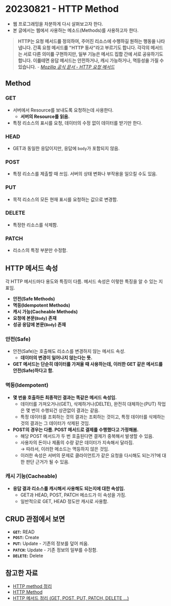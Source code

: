 # 20230821 - HTTP Method
- 웹 프로그래밍을 차분하게 다시 살펴보고자 한다.  
- 본 글에서는 웹에서 사용하는 메소드(Methods)를 사용하고자 한다.

> **HTTP는 요청 메서드를 정의하여, 주어진 리소스에 수행하길 원하는 행동을 나타냅니다. 간혹 요청 메서드를 "HTTP 동사"라고 부르기도 합니다. 각각의 메서드는 서로 다른 의미를 구현하지만, 일부 기능은 메서드 집합 간에 서로 공유하기도 합니다. 이를테면 응답 메서드는 안전하거나, 캐시 가능하거나, 멱등성을 가질 수 있습니다.** - [*Mozilla 공식 문서 - HTTP 요청 메서드*](https://developer.mozilla.org/ko/docs/Web/HTTP/Methods)


## Method
### GET
- 서버에서 Resource를 보내도록 요청하는데 사용한다.
	- **서버의 Resource를 읽음.**
- 특정 리소스의 표시를 요청, 데이터의 수정 없이 데이터를 받기만 한다.

### HEAD
- GET과 동일한 응답이지만, 응답에 `body`가 포함되지 않음.

### POST
- 특정 리소스를 제출할 때 쓰임. 서버의 상태 변화나 부작용을 일으킬 수도 있음.

### PUT
- 목적 리소스의 모든 현재 표시를 요청하는 값으로 변경함.  

### DELETE
- 특정한 리소스를 삭제함.

### PATCH
- 리소스의 특정 부분만 수정함.

## HTTP 메서드 속성
각 HTTP 메서드마다 용도와 특징이 다름. 메서드 속성은 이렇한 특징을 알 수 있는 지표임.

- **안전(Safe Methods)**
- **멱등(Idempotent Methods)**
- **캐시 가능(Cacheable Methods)**
- **요청에 본문(`Body`) 존재**
- **성공 응답에 본문(`Body`) 존재**

### 안전(Safe)
- 안전(Safe)는 호출해도 리소스를 변경하지 않는 메서드 속성.
	- **데이터의 변경이 일어나지 않는다는 뜻.**
- **GET 메서드는 단순히 데이터를 가져올 때 사용하는데, 이러한 GET 같은 메서드를 안전(Safe)하다고 함.**

### 멱등(Idempotent)
- **몇 번을 호출하든 최종적인 결과는 똑같은 메서드 속성임.**
	- 데이터를 가져오거나(GET), 삭제하거나(DELTE), 완전히 대체하는(PUT) 작업은 몇 번이 수행되건 상관없이 결과는 같음.
	- 특정 데이터를 조회하는 것의 결과는 조회하는 것이고, 특정 데이터를 삭제하는 것의 결과는 그 데이터가 삭제된 것임.
- **POST의 경우는 다름. POST 메서드로 결제를 수행했다고 가정해봄.**
	- 해당 POST 메서드가 두 번 호출된다면 결제가 중복해서 발생할 수 있음.
	- 사용자의 돈이나 제품의 수량 같은 데이터가 지속해서 달라짐.  
	→ 따라서, 이러한 메소드는 멱등하지 않은 것임.
	- 이러한 속성은 서버의 문제로 클라이언트가 같은 요청을 다시해도 되는가?에 대한 판단 근거가 될 수 있음.

### 캐시 기능(Cacheable)
- **응답 결과 리소스를 캐시해서 사용해도 되는지에 대한 속성임.**
	- GET과 HEAD, POST, PATCH 메소드가 이 속성을 가짐.
	- 일반적으로 GET, HEAD 정도만 캐시로 사용함.

## CRUD 관점에서 보면
- **`GET`:** READ
- **`POST`:** Create
- **`PUT`:** Update - 기존의 정보를 덮어 씌움.
- **`PATCH`:** Update - 기존 정보의 일부를 수정함.
- **`DELETE`:** Delete

## 참고한 자료
- [HTTP method 정리](https://amkorousagi-money.tistory.com/entry/HTTP-method-%EC%A0%95%EB%A6%AC)
- [HTTP Method](https://medium.com/@lyhlg0201/http-method-d561b77df7)
- [HTTP 메서드 정리 (GET, POST, PUT, PATCH, DELETE ...)](https://rachel0115.tistory.com/entry/HTTP-%EB%A9%94%EC%84%9C%EB%93%9C-%EC%A0%95%EB%A6%AC-GET-POST-PUT-PATCH-DELETE)